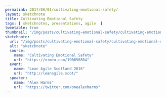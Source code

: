 ```yaml
---
permalink: 2017/08/01/cultivating-emotional-safety/
layout: sketchnote
title: Cultivating Emotional Safety
tags: [ sketchnotes, presentations, agile  ]
tweetable: true
thumbnail: "/img/posts/cultivating-emotional-safety/cultivating-emotional-safety.webp"
sketchnote:
  url: "/img/posts/cultivating-emotional-safety/cultivating-emotional-safety.webp"
  alt: "sketchnote"
  source:
    name: "Cultivating Emotional Safety"
    url: "https://vimeo.com/190890804"
  event:
    name: "Lean Agile Scotland 2016"
    url: "http://leanagile.scot/"
  speaker:
    name: "Alex Harms"
    url: "https://twitter.com/onealexharms"
---
```

